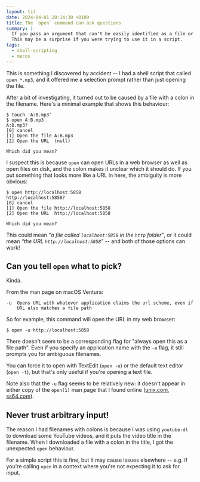 ```yaml
---
layout: til
date: 2024-04-01 20:14:30 +0100
title: The `open` command can ask questions
summary: |
  If you pass an argument that can't be easily identified as a file or a URL, `open` will ask you what to do next.
  This may be a surprise if you were trying to use it in a script.
tags:
  - shell-scripting
  - macos
---
```

This is something I discovered by accident -- I had a shell script that called `open *.mp3`, and it offered me a selection prompt rather than just opening the file.

After a bit of investigating, it turned out to be caused by a file with a colon in the filename.
Here's a minimal example that shows this behaviour:

```console
$ touch 'A:B.mp3'
$ open A:B.mp3
A:B.mp3?
[0]	cancel
[1]	Open the file A:B.mp3
[2]	Open the URL  (null)

Which did you mean?
```

I suspect this is because `open` can open URLs in a web browser as well as open files on disk, and the colon makes it unclear which it should do.
If you put something that looks more like a URL in here, the ambiguity is more obvious:

```console
$ open http://localhost:5858
http://localhost:5858?
[0]	cancel
[1]	Open the file http://localhost:5858
[2]	Open the URL  http://localhost:5858

Which did you mean?
```

This could mean _"a file called `localhost:5858` in the `http` folder"_, or it could mean _“the URL `http://localhost:5858`”_ -- and both of those options can work!

## Can you tell `open` what to pick?

Kinda.

From the man page on macOS Ventura:

```
-u  Opens URL with whatever application claims the url scheme, even if
    URL also matches a file path
```

So for example, this command will open the URL in my web browser:

```console
$ open -u http://localhost:5858
```

There doesn't seem to be a corresponding flag for "always open this as a file path".
Even if you specify an application name with the `-a` flag, it still prompts you for ambiguous filenames.

You can force it to open with TextEdit (`open -e`) or the default text editor (`open -t`), but that's only useful if you're opening a text file.

Note also that the `-u` flag seems to be relatively new: it doesn't appear in either copy of the `open(1)` man page that I found online ([unix.com](https://www.unix.com/man-page/osx/1/open/), [ss64.com](https://ss64.com/mac/open.html)).

## Never trust arbitrary input!

The reason I had filenames with colons is because I was using `youtube-dl` to download some YouTube videos, and it puts the video title in the filename.
When I downloaded a file with a colon in the title, I got the unexpected `open` behaviour.

For a simple script this is fine, but it may cause issues elsewhere -- e.g. if you're calling `open` in a context where you're not expecting it to ask for input.